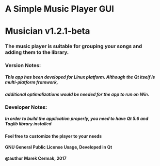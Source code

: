 #  A Simple Music Player GUI
#  Musician v1.2.1-beta
###  The music player is suitable for grouping your songs and adding them to the library. 

###  Version Notes: 
##### This app has been developed for Linux platform. Although the Qt itself is multi-platform framwork, 
##### additional optimalizations would be needed for the app to run on Win.

###   Developer Notes:
##### In order to build the application properly, you need to have Qt 5.6 and Taglib library installed

#### Feel free to customize the player to your needs
#### GNU General Public License Usage, Developed in Qt
#### @author Marek Cermak, 2017
